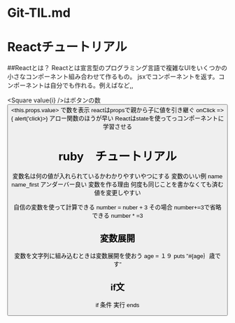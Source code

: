 # Git-TIL.md

# Reactチュートリアル
##Reactとは？
Reactとは宣言型のプログラミング言語で複雑なUIをいくつかの小さなコンポーネント組み合わせて作るもの。
jsxでコンポーネントを返す。コンポーネントは自分でも作れる。例えば<movie />など,,

<Square value{i} />はボタンの数
<button>
<this.props.value>
<btton/>で数を表示
reactはpropsで親から子に値を引き継ぐ
onClick => { alert('click)>}
アロー関数のほうが早い
Reactはstateを使ってっコンポーネントに学習させる
  
# ruby　チュートリアル

変数名は何の値が入れられているかわかりやすいやつにする
変数のいい例
name 
name_first アンダーバー良い
変数を作る理由
何度も同じことを書かなくても済む
値を変更しやすい

自信の変数を使って計算できる
number = nuber + 3
その場合
number+=3で省略できる
number * =3

## 変数展開
変数を文字列に組み込むときは変数展開を使おう
age = １９
puts  ”#{age｝歳です”
## if文　
if 条件
実行
ends




